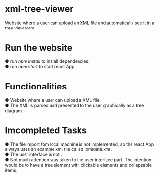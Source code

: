 # xml-tree-viewer
Website where a user can upload an XML file and automatically see it in a tree view form.<br>

# Run the website
● run *npm install* to install dependencies.<br>
● run *npm start* to start react App.<br>

# Functionalities
● Website where a user can upload a XML file.<br>
● The XML is parsed and presented to the user graphically as a tree diagram.<br>

# Imcompleted Tasks
● The file import fom local machine is not implemented, so the react App always uses an example xml file called 'xmldata.xml'.<br>
● The user interface is not .<br>
● Not much attention was taken to the user interface part. The intention would be to have a tree element with clickable elements and collapsable items.<br>
